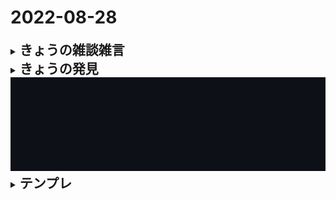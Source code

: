 # 2022-08-28

<details>
<summary><h2 style="display:inline">きょうの雑談雑言</h2></summary>
 <ol>
  <li>Git学習ノートを作りたい</li>
  
  <li></li>
  
   <ul>
      <li></li>
      <li></li>
      <li></li>
    </ul>
 </ol>
</details>
<details>
<summary><h2 style="display:inline">きょうの発見</h2></summary>
  <h3>GitのREADME.mdで任意のスペースを作る方法</h3>
  次のようなHTML要素で任意のスペースを設置することができた。<br/> 
  コツはwidth属性とheight属性の設定値を周りに上手く合わせることだ。<br/>
 
   ```html
   <!-- 留意点：src属性の値はspace.pngと自信のファイルの相互位置関係により変化する  -->
   <img src="/images/space.png" width="100%" height="200px"/>
   ```

</details>

<img src="../../images/space.png" width="100%" height="150px"/>

<details>
<summary><h2 style="display:inline">テンプレ</h2></summary>
 <h3>タイトル</h3>
 <ol>
  <li>番号付きリスト</li>
  <li></li>
 </ol>
 <ul>
  <li>記号付きリスト</li>
  <li></li>
 </ul>
</details>
